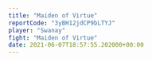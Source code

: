 ```yaml
---
title: "Maiden of Virtue"
reportCode: "3yBH12jdCP9bLTYJ"
player: "Swanay"
fight: "Maiden of Virtue"
date: 2021-06-07T18:57:55.202000+00:00
---
```


